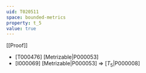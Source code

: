 ```yaml
---
uid: T020511
space: bounded-metrics
property: t_5
value: true
---
```

[[Proof]]

* [T000476] [Metrizable|P000053]
* [I000069] [Metrizable|P000053] => [$T_5$|P000008]

